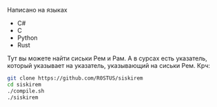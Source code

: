 Написано на языках
* C#
* C
* Python
* Rust

Тут вы можете найти сиськи Рем и Рам. А в сурсах есть указатель, который указывает на указатель, указывающий на сиськи Рем.
Крч:
```bash
git clone https://github.com/R0STUS/siskirem
cd siskirem
./compile.sh
./siskirem
```


